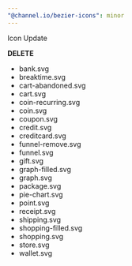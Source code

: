 ```yaml
---
"@channel.io/bezier-icons": minor
---
```


Icon Update

**DELETE**

- bank.svg
- breaktime.svg
- cart-abandoned.svg
- cart.svg
- coin-recurring.svg
- coin.svg
- coupon.svg
- credit.svg
- creditcard.svg
- funnel-remove.svg
- funnel.svg
- gift.svg
- graph-filled.svg
- graph.svg
- package.svg
- pie-chart.svg
- point.svg
- receipt.svg
- shipping.svg
- shopping-filled.svg
- shopping.svg
- store.svg
- wallet.svg